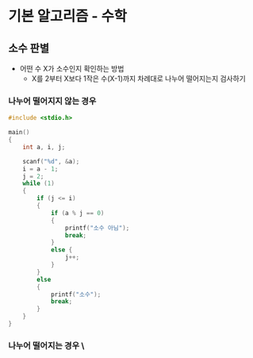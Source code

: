 # 기본 알고리즘 - 수학 

## 소수 판별 

- 어떤 수 X가 소수인지 확인하는 방법
    - X를 2부터 X보다 1작은 수(X-1)까지 차례대로 나누어 떨어지는지 검사하기 

### 나누어 떨어지지 않는 경우 
```c
#include <stdio.h>

main()
{
    int a, i, j;

    scanf("%d", &a);
    i = a - 1;
    j = 2;
    while (1) 
    {
        if (j <= i)
        {
            if (a % j == 0) 
            {
                printf("소수 아님");
                break;
            }
            else {
                j++;
            }
        }
        else
        {
            printf("소수");
            break;
        }
    }
}
```

### 나누어 떨어지는 경우 \